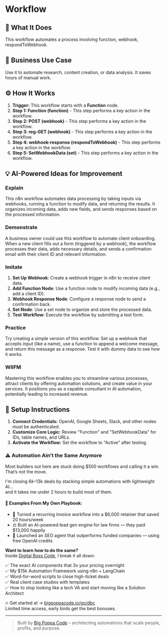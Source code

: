 # Workflow

## 🚀 What It Does
This workflow automates a process involving function, webhook, respondToWebhook.

## 💼 Business Use Case
Use it to automate research, content creation, or data analysis. It saves hours of manual work.

## ⚙️ How It Works
1.  **Trigger:** This workflow starts with a **Function** node.
2. **Step 1: Function (function)** - This step performs a key action in the workflow.
3. **Step 2: POST (webhook)** - This step performs a key action in the workflow.
4. **Step 3: reg-GET (webhook)** - This step performs a key action in the workflow.
5. **Step 4: webhook-response (respondToWebhook)** - This step performs a key action in the workflow.
6. **Step 5: SetWebhookData (set)** - This step performs a key action in the workflow.

## 💡 AI-Powered Ideas for Improvement
### Explain
This n8n workflow automates data processing by taking inputs via webhooks, running a function to modify data, and returning the results. It organizes incoming data, adds new fields, and sends responses based on the processed information.

### Demonstrate
A business owner could use this workflow to automate client onboarding. When a new client fills out a form (triggered by a webhook), the workflow processes their data, adds necessary details, and sends a confirmation email with their client ID and relevant information.

### Imitate
1. **Set Up Webhook**: Create a webhook trigger in n8n to receive client data.
2. **Add Function Node**: Use a function node to modify incoming data (e.g., add a client ID).
3. **Webhook Response Node**: Configure a response node to send a confirmation back.
4. **Set Node**: Use a set node to organize and store the processed data.
5. **Test Workflow**: Execute the workflow by submitting a test form.

### Practice
Try creating a simple version of this workflow. Set up a webhook that accepts input (like a name), use a function to append a welcome message, and return this message as a response. Test it with dummy data to see how it works.

### WIIFM
Mastering this workflow enables you to streamline various processes, attract clients by offering automation solutions, and create value in your services. It positions you as a capable consultant in AI automation, potentially leading to increased revenue.

## 🔧 Setup Instructions
1. **Connect Credentials:** OpenAI, Google Sheets, Slack, and other nodes must be authenticated.
2. **Customize Core Logic:** Review "Function" and "SetWebhookData" for IDs, table names, and URLs.
3. **Activate the Workflow:** Set the workflow to "Active" after testing.

### ⚠️ Automation Ain’t the Same Anymore

Most builders out here are stuck doing $500 workflows and calling it a win.  
That’s not the move.  

I'm closing $6k–$13k deals by stacking simple automations with lightweight AI...  
and it takes me under 2 hours to build most of them.

#### 🧠 Examples From My Own Playbook:
- 🔁 Turned a recurring invoice workflow into a $6,000 retainer that saved 20 hours/week  
- ⚖️ Built an AI-powered lead gen engine for law firms — they paid $13,000 happily  
- 🚀 Launched an SEO agent that outperforms funded companies — using free OpenAI credits  

**Want to learn how to do the same?**  
Inside [Digital Boss Code](https://bigpoppacode.io/go/dbc), I break it all down:

✅ The exact AI components that 3x your pricing overnight  
✅ My $15k Automation Framework using n8n + LangChain  
✅ Word-for-word scripts to close high-ticket deals  
✅ Real client case studies with templates  
✅ How to stop looking like a tech VA and start moving like a Solution Architect  

🔥 Get started at → [bigpoppacode.io/go/dbc](https://bigpoppacode.io/go/dbc)  
Limited time access, early birds get the best bonuses.

---
> Built by [Big Poppa Code](https://bigpoppacode.io) – architecting automations that scale people, profits, and purpose.

